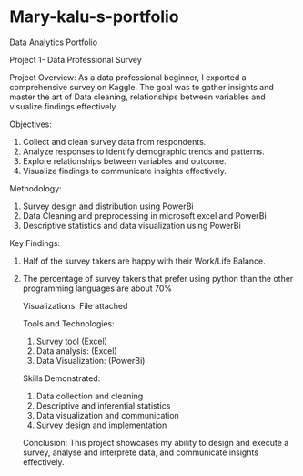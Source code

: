 # Mary-kalu-s-portfolio
Data Analytics Portfolio

Project 1- Data Professional Survey

Project Overview:
As a data professional beginner, I exported a comprehensive survey on Kaggle. The goal was to gather insights and master the art of Data cleaning, relationships between variables 
and visualize findings effectively.

Objectives:
1. Collect and clean survey data from respondents.
2. Analyze responses to identify demographic trends and patterns.
3. Explore relationships between variables and outcome.
4. Visualize findings to communicate insights effectively.

Methodology:
1. Survey design and distribution using PowerBi
2. Data Cleaning and preprocessing in microsoft excel and PowerBi
3. Descriptive statistics and data visualization using PowerBi

Key Findings:
1. Half of the survey takers are happy with their Work/Life Balance.
2. The percentage of survey takers that prefer using python than the other programming languages are about 70%

   Visualizations:
   File attached

   Tools and Technologies:
   1. Survey tool (Excel)
   2. Data analysis: (Excel)
   3. Data Visualization: (PowerBi)

   Skills Demonstrated:
   1. Data collection and cleaning
   2. Descriptive and inferential statistics
   3. Data visualization and communication
   4. Survey design and implementation

   Conclusion:
   This project showcases my ability to design and execute a survey, analyse and interprete data, and communicate insights effectively.












   
